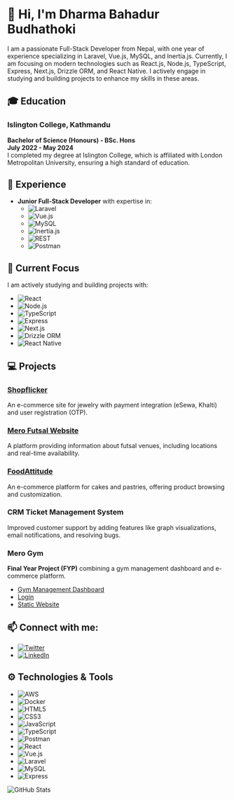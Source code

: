 # 👋 Hi, I'm Dharma Bahadur Budhathoki

I am a passionate Full-Stack Developer from Nepal, with one year of experience specializing in Laravel, Vue.js, MySQL, and Inertia.js. Currently, I am focusing on modern technologies such as React.js, Node.js, TypeScript, Express, Next.js, Drizzle ORM, and React Native. I actively engage in studying and building projects to enhance my skills in these areas.

## 🎓 Education

### Islington College, Kathmandu
**Bachelor of Science (Honours) - BSc. Hons**  
**July 2022 - May 2024**  
I completed my degree at Islington College, which is affiliated with London Metropolitan University, ensuring a high standard of education.

## 💼 Experience

- **Junior Full-Stack Developer** with expertise in:
  - ![Laravel](https://img.shields.io/badge/Laravel-FF2D20?style=flat&logo=laravel&logoColor=white)
  - ![Vue.js](https://img.shields.io/badge/Vue.js-42b883?style=flat&logo=vue.js&logoColor=white)
  - ![MySQL](https://img.shields.io/badge/MySQL-4479A1?style=flat&logo=mysql&logoColor=white)
  - ![Inertia.js](https://img.shields.io/badge/Inertia.js-4B5563?style=flat&logo=inertia&logoColor=white)
  - ![REST](https://img.shields.io/badge/REST-2D2926?style=flat&logo=rest&logoColor=white)
  - ![Postman](https://img.shields.io/badge/Postman-FBA921?style=flat&logo=postman&logoColor=white)

## 🚀 Current Focus

I am actively studying and building projects with:
- ![React](https://img.shields.io/badge/React-61DAFB?style=flat&logo=react&logoColor=black)
- ![Node.js](https://img.shields.io/badge/Node.js-8CC84B?style=flat&logo=node.js&logoColor=white)
- ![TypeScript](https://img.shields.io/badge/TypeScript-007ACC?style=flat&logo=typescript&logoColor=white)
- ![Express](https://img.shields.io/badge/Express.js-404D59?style=flat&logo=express&logoColor=white)
- ![Next.js](https://img.shields.io/badge/Next.js-000000?style=flat&logo=next.js&logoColor=white)
- ![Drizzle ORM](https://img.shields.io/badge/Drizzle-2D2926?style=flat&logo=drizzle&logoColor=white)
- ![React Native](https://img.shields.io/badge/React_Native-61DAFB?style=flat&logo=react-native&logoColor=black)

## 💻 Projects

### [Shopflicker](https://shopflickernepal.com/)
An e-commerce site for jewelry with payment integration (eSewa, Khalti) and user registration (OTP).

### [Mero Futsal Website](https://merofutsal.com/)
A platform providing information about futsal venues, including locations and real-time availability.

### [FoodAttitude](https://food-attitude.com/)
An e-commerce platform for cakes and pastries, offering product browsing and customization.

### CRM Ticket Management System
Improved customer support by adding features like graph visualizations, email notifications, and resolving bugs.

### Mero Gym
**Final Year Project (FYP)** combining a gym management dashboard and e-commerce platform.
- [Gym Management Dashboard](http://18.143.37.194:5004/)  
- [Login](http://57.181.16.868000/login)  
- [Static Website](https://herculesgymcenter.netlify.app/)

## 📫 Connect with me:

- [![Twitter](https://img.shields.io/badge/Twitter-1DA1F2?style=flat&logo=twitter&logoColor=white)](https://x.com/cyogesh14)
- [![LinkedIn](https://img.shields.io/badge/LinkedIn-0077B5?style=flat&logo=linkedin&logoColor=white)](https://linkedin.com/in/dharma-bahadur-budhathoki)

## ⚙️ Technologies & Tools

- ![AWS](https://img.shields.io/badge/AWS-232F3E?style=flat&logo=amazonaws&logoColor=white)
- ![Docker](https://img.shields.io/badge/Docker-2496ED?style=flat&logo=docker&logoColor=white)
- ![HTML5](https://img.shields.io/badge/HTML5-E34F26?style=flat&logo=html5&logoColor=white)
- ![CSS3](https://img.shields.io/badge/CSS3-1572B6?style=flat&logo=css3&logoColor=white)
- ![JavaScript](https://img.shields.io/badge/JavaScript-F7DF1E?style=flat&logo=javascript&logoColor=black)
- ![TypeScript](https://img.shields.io/badge/TypeScript-007ACC?style=flat&logo=typescript&logoColor=white)
- ![Postman](https://img.shields.io/badge/Postman-FBA921?style=flat&logo=postman&logoColor=white)
- ![React](https://img.shields.io/badge/React-61DAFB?style=flat&logo=react&logoColor=black)
- ![Vue.js](https://img.shields.io/badge/Vue.js-42b883?style=flat&logo=vue.js&logoColor=white)
- ![Laravel](https://img.shields.io/badge/Laravel-FF2D20?style=flat&logo=laravel&logoColor=white)
- ![MySQL](https://img.shields.io/badge/MySQL-4479A1?style=flat&logo=mysql&logoColor=white)
- ![Express](https://img.shields.io/badge/Express.js-404D59?style=flat&logo=express&logoColor=white)

![GitHub Stats](https://github-readme-stats.vercel.app/api/top-langs?username=dharma001&show_icons=true&locale=en&layout=compact)

